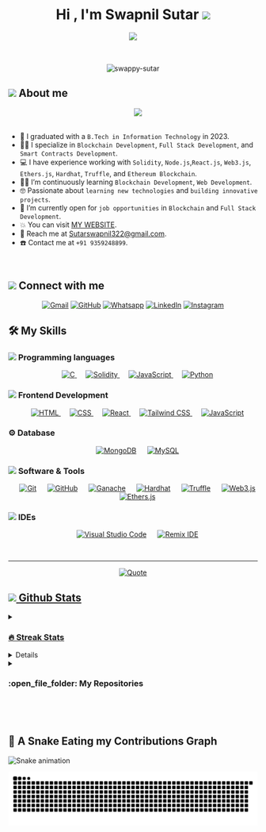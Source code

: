 <h1 align="center">Hi , I'm Swapnil Sutar <img src="https://media.giphy.com/media/hvRJCLFzcasrR4ia7z/giphy.gif" width="35"></h1>
<p align="center">
  <a href="https://github.com/DenverCoder1/readme-typing-svg"><img src="https://readme-typing-svg.herokuapp.com?font=Time+New+Roman&color=%23C8BE25&size=25&center=true&vCenter=true&width=600&height=100&lines=Software+Engineer;Backend+Developer;Blockchain+Developer;Always+learning+new+things"></a>
</p>

<br>

<p align="center"> 
	<img src="https://komarev.com/ghpvc/?username=swappy-sutar&label=Profile%20views&color=0047AB&style=plastic?" alt="swappy-sutar" height=25px, width=160px/> 
</p>

	
## <picture><img src = "https://github.com/7oSkaaa/7oSkaaa/blob/main/Images/about_me.gif?raw=true" width = 50px></picture> About me

<picture> <img align="right" src="https://github.com/7oSkaaa/7oSkaaa/blob/main/Images/Right_Side.gif?raw=true" width = 250px></picture>

<br><br>

- :school: I graduated with a `B.Tech in Information Technology` in 2023.  
- :technologist: I specialize in `Blockchain Development`, `Full Stack Development`, and `Smart Contracts Development`.  
- :computer: I have experience working with `Solidity`, `Node.js`,`React.js`, `Web3.js`, `Ethers.js`, `Hardhat`, `Truffle`, and `Ethereum Blockchain`.  
- :student: I’m continuously learning `Blockchain Development`, `Web Development`.
- :nerd_face: Passionate about `learning new technologies` and `building innovative projects`.  
- :thinking: I’m currently open for `job opportunities` in `Blockchain` and `Full Stack Development`.  
- :boom: You can visit [MY WEBSITE](https://er-swappy.vercel.app/).  
- :email: Reach me at [Sutarswapnil322@gmail.com](mailto:Sutarswapnil322@gmail.com).  
- :phone: Contact me at `+91 9359248899`.  

<br>

## <picture> <img src="https://github.com/7oSkaaa/7oSkaaa/blob/main/Images/Connect-with-me.gif?raw=true" width="100px"> </picture> Connect with me
<p align="center">
	<a href="mailto:sutarswapnil322@gmail.com"><img img src="https://img.shields.io/badge/gmail-%23EA4335.svg?style=plastic&logo=gmail&logoColor=white" alt="Gmail"/></a>
	<a href="https://github.com/swappy-sutar"><img src="https://img.shields.io/badge/github-%23181717.svg?style=plastic&logo=github&logoColor=white" alt="GitHub"/></a>
	<a href="https://wa.me/+919359248899"><img src="https://img.shields.io/badge/whatsapp-%2325D366.svg?style=plastic&logo=whatsapp&logoColor=white" alt="Whatsapp"/></a>
	<a href="https://www.linkedin.com/in/swappy-sutar"><img src="https://img.shields.io/badge/linkedin-%230A66C2.svg?style=plastic&logo=linkedin&logoColor=white" alt="LinkedIn"/></a>
	<a href="https://www.instagram.com/swappy_sutar"><img src="https://img.shields.io/badge/instagram-%23E4405F.svg?style=plastic&logo=instagram&logoColor=white" alt="Instagram"/></a>
</p>

## 🛠️ My Skills

### <picture> <img src = "https://github.com/7oSkaaa/7oSkaaa/blob/main/Images/Programming_Languages.gif?raw=true" width = 50px>  </picture> Programming languages

<p align="center"> 
  &emsp; 
  <a href="https://www.cprogramming.com/" target="_blank"> 
    <img alt="C" src="https://img.shields.io/badge/C%20-%232370ED.svg?style=plastic&logo=c&logoColor=white">
  </a> 
  &emsp;
  <a href="https://soliditylang.org/" target="_blank"> 
    <img alt="Solidity" src="https://img.shields.io/badge/Solidity-%2300599C.svg?style=plastic&logo=solidity&logoColor=white">
  </a> 
  &emsp;
  <a href="https://developer.mozilla.org/en-US/docs/Web/JavaScript" target="_blank"> 
     <img alt="JavaScript" src="https://img.shields.io/badge/JavaScript%20-%23F7DF1E.svg?style=plastic&logo=javascript&logoColor=black">
   </a>
  &emsp;
   <a href="https://www.python.org" target="_blank">
    <img alt="Python" src="https://img.shields.io/badge/Python%20-%2314354C.svg?style=plastic&logo=python&logoColor=white">
  </a>
</p>

### <picture> <img src="https://github.com/7oSkaaa/7oSkaaa/blob/main/Images/Front_End.gif?raw=true" width=50px> </picture> Frontend Development  
<p align="center"> 
  &emsp; 
  <a href="https://www.w3.org/html/" target="_blank"> 
    <img alt="HTML" src="https://img.shields.io/badge/HTML5%20-%23E34F26.svg?style=plastic&logo=html5&logoColor=white">
  </a>   
  &emsp;
  <a href="https://www.w3schools.com/css/" target="_blank">
    <img alt="CSS" src="https://img.shields.io/badge/CSS%20-%231572B6.svg?style=plastic&logo=css3&logoColor=white">
  </a> 
  &emsp;
  <a href="https://react.dev/" target="_blank">
    <img alt="React" src="https://img.shields.io/badge/React-%2361DAFB.svg?style=plastic&logo=react&logoColor=black">
  </a>
  &emsp;
  <a href="https://tailwindcss.com/" target="_blank">
    <img alt="Tailwind CSS" src="https://img.shields.io/badge/TailwindCSS-%2306B6D4.svg?style=plastic&logo=tailwindcss&logoColor=white">
  </a>
  &emsp;
  <a href="https://developer.mozilla.org/en-US/docs/Web/JavaScript" target="_blank"> 
    <img alt="JavaScript" src="https://img.shields.io/badge/JavaScript%20-%23F7DF1E.svg?style=plastic&logo=javascript&logoColor=black">
  </a>
</p>

### ⚙️ Database
 <p align="center">
  &emsp;
    <a href="#"><img alt="MongoDB" src="https://img.shields.io/badge/MongoDB-%2347A248.svg?style=plastic&logo=mongodb&logoColor=white"></a>
  &emsp;
    <a href="#"><img alt="MySQL" src="https://img.shields.io/badge/MySQL-%234479A1.svg?style=plastic&logo=mysql&logoColor=white"/></a>

 ### <picture> <img src="https://github.com/7oSkaaa/7oSkaaa/blob/main/Images/Software_Tools.gif?raw=true" width=50px> </picture> Software & Tools
<p align="center">
  &emsp;
    <a href="#"><img alt="Git" src="https://img.shields.io/badge/Git%20-%23F05033.svg?style=plastic&logo=git&logoColor=white"></a>
  &emsp;
    <a href="#"><img alt="GitHub" src="https://img.shields.io/badge/github-%23181717.svg?style=plastic&logo=github&logoColor=white"></a>
  &emsp;
    <a href="#"><img alt="Ganache" src="https://img.shields.io/badge/Ganache-%23D96429.svg?style=plastic&logo=ganache&logoColor=white"></a>
  &emsp;
    <a href="#"><img alt="Hardhat" src="https://img.shields.io/badge/Hardhat-%23F5C000.svg?style=plastic&logo=hardhat&logoColor=black"></a>
  &emsp;
    <a href="#"><img alt="Truffle" src="https://img.shields.io/badge/Truffle-%23463AFF.svg?style=plastic&logo=truffle&logoColor=white"></a>
  &emsp;
    <a href="#"><img alt="Web3.js" src="https://img.shields.io/badge/Web3.js-%23F16822.svg?style=plastic&logo=web3.js&logoColor=white"></a>
  &emsp;
    <a href="#"><img alt="Ethers.js" src="https://img.shields.io/badge/Ethers.js-%23443A63.svg?style=plastic&logo=ethers.js&logoColor=white"></a>
</p>

### <picture> <img src="https://github.com/7oSkaaa/7oSkaaa/blob/main/Images/IDEs.gif?raw=true" width=50px> </picture> IDEs

<p align="center">
  &emsp;
    <a href="https://code.visualstudio.com/"><img alt="Visual Studio Code" src="https://img.shields.io/badge/Visual%20Studio%20Code-0078d7.svg?style=plastic&logo=visual-studio-code&logoColor=white"></a>
  &emsp;
    <a href="https://remix.ethereum.org/"><img alt="Remix IDE" src="https://img.shields.io/badge/Remix%20IDE-%2398268D.svg?style=plastic&logo=remix&logoColor=white" /></a>
</p>

<br> 

---

<p align = "center">
	<a href="https://github.com/piyushsuthar/github-readme-quotes"> <img alt = "Quote" src="https://quotes-github-readme.vercel.app/api?type=horizontal&theme=tokyonight&animation=grow_out_in&quoteCategory=programming">
</p>

## <picture> <img src = "https://github.com/7oSkaaa/7oSkaaa/blob/main/Images/Statistics.gif?raw=true" width = 50px>  </picture> Github Stats

<details><summary><h3> 🔥 Streak Stats</h3></summary>

----	

<p align="center"><img src="https://github-readme-streak-stats.herokuapp.com/?user=swappy-sutar&theme=tokyonight_duo" alt="swappy-sutar" /></p>

</details>
  
<details><summary><h3>💻 GitHub Profile Stats</h3></summary>

----
	
<p align="center">
    <a href="https://github.com/anuraghazra/github-readme-stats">
	    <img alt="swappy's Github Stats" src="https://github-readme-stats.vercel.app/api?username=swappy-sutar&show_icons=true&count_private=true&locale=en&theme=tokyonight&layout=compact" height="230px"/></a>
	  <img src="https://github-readme-stats.vercel.app/api/top-langs?username=swappy-sutar&langs_count=5&show_icons=true&locale=en&theme=tokyonight" alt="swappy-sutar" height="230px"/>
<br/>

  <b>Note:</b> Top languages is only a metric of the languages my public code consists of and doesn't reflect experience or skill level.
  </p>
</details>

<details><summary><h3> :open_file_folder: My Repositories </h3></summary>

----
	
<div>
  <p align="center">
	<a href="https://github.com/swappy-sutar/D-voting">
      		<img src="https://github-readme-stats.vercel.app/api/pin/?username=swappy-sutar&repo=D-voting&theme=tokyonight" alt="GitHub Stats" />
    	</a>
	<a href="https://github.com/swappy-sutar/CompuTech-Academy">
      		<img src="https://github-readme-stats.vercel.app/api/pin/?username=swappy-sutar&repo=CompuTech-Academy&theme=tokyonight" alt="GitHub Stats" />
    	</a>
    	<a href="https://github.com/swappy-sutar/Task-Management-System-Backend">
      		<img src="https://github-readme-stats.vercel.app/api/pin/?username=swappy-sutar&repo=Task-Management-System-Backend&theme=tokyonight" alt="GitHub Stats" />
    	</a>
    	<a href="https://github.com/swappy-sutar/Realtime-Device-track">
      		<img src="https://github-readme-stats.vercel.app/api/pin/?username=swappy-sutar&repo=Realtime-Device-track&theme=tokyonight" alt="GitHub Stats" />
    	</a>
    	<a href="https://github.com/swappy-sutar/Mini_project_JavaScript">
      		<img src="https://github-readme-stats.vercel.app/api/pin/?username=swappy-sutar&repo=Mini_project_JavaScript&theme=tokyonight" alt="GitHub Stats" />
    	</a>
	<a href="https://github.com/swappy-sutar/Solidity_journey2024">
      		<img src="https://github-readme-stats.vercel.app/api/pin/?username=swappy-sutar&repo=Solidity_journey2024&theme=tokyonight" alt="GitHub Stats" />
    	</a>
	<a href="https://github.com/swappy-sutar/javaScript_2023">
      		<img src="https://github-readme-stats.vercel.app/api/pin/?username=7oSkaaa&repo=javaScript_2023&theme=tokyonight" alt="GitHub Stats" />
    	</a>
      <a href="https://github.com/swappy-sutar/swappy-sutar">
      		<img src="https://github-readme-stats.vercel.app/api/pin/?username=swappy-sutar&repo=swappy-sutar&theme=tokyonight" alt="GitHub Stats" />
    	</a>
     <a href="https://github.com/swappy-sutar/Hospital-Management-System">
      		<img src="https://github-readme-stats.vercel.app/api/pin/?username=swappy-sutar&repo=Hospital-Management-System&theme=tokyonight" alt="GitHub Stats" />
    	</a>
  </p>
</div>
</details>

</br></br>
	
## 🐍 A Snake Eating my Contributions Graph

![Snake animation](https://github.com/swappy-sutar/swappy-sutar/blob/output/github-contribution-grid-snake.svg)

	
<p align = "center">
	<img src = "https://github.com/7oSkaaa/7oSkaaa/blob/output/github-contribution-grid-snake.svg?" alt = "Snake Game"/>
</p>
